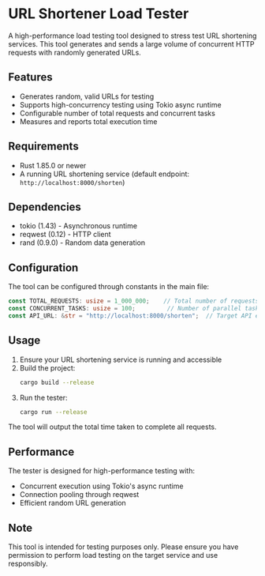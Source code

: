 # URL Shortener Load Tester

A high-performance load testing tool designed to stress test URL shortening services. This tool generates and sends a
large volume of concurrent HTTP requests with randomly generated URLs.

## Features

- Generates random, valid URLs for testing
- Supports high-concurrency testing using Tokio async runtime
- Configurable number of total requests and concurrent tasks
- Measures and reports total execution time

## Requirements

- Rust 1.85.0 or newer
- A running URL shortening service (default endpoint: `http://localhost:8000/shorten`)

## Dependencies

- tokio (1.43) - Asynchronous runtime
- reqwest (0.12) - HTTP client
- rand (0.9.0) - Random data generation

## Configuration

The tool can be configured through constants in the main file:

```rust
const TOTAL_REQUESTS: usize = 1_000_000;    // Total number of requests to send
const CONCURRENT_TASKS: usize = 100;         // Number of parallel tasks
const API_URL: &str = "http://localhost:8000/shorten";  // Target API endpoint
```

## Usage

1. Ensure your URL shortening service is running and accessible
2. Build the project:
   ```bash
   cargo build --release
   ```
3. Run the tester:
   ```bash
   cargo run --release
   ```

The tool will output the total time taken to complete all requests.

## Performance

The tester is designed for high-performance testing with:

- Concurrent execution using Tokio's async runtime
- Connection pooling through reqwest
- Efficient random URL generation

## Note

This tool is intended for testing purposes only. Please ensure you have permission to perform load testing on the target
service and use responsibly.